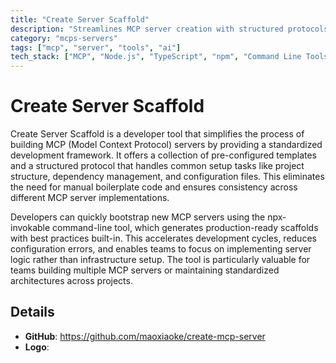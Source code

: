 ```yaml
---
title: "Create Server Scaffold"
description: "Streamlines MCP server creation with structured protocols and templates, offering an npx-invokable tool for efficient scaffold setup."
category: "mcps-servers"
tags: ["mcp", "server", "tools", "ai"]
tech_stack: ["MCP", "Node.js", "TypeScript", "npm", "Command Line Tools"]
---
```


# Create Server Scaffold

Create Server Scaffold is a developer tool that simplifies the process of building MCP (Model Context Protocol) servers by providing a standardized development framework. It offers a collection of pre-configured templates and a structured protocol that handles common setup tasks like project structure, dependency management, and configuration files. This eliminates the need for manual boilerplate code and ensures consistency across different MCP server implementations.

Developers can quickly bootstrap new MCP servers using the npx-invokable command-line tool, which generates production-ready scaffolds with best practices built-in. This accelerates development cycles, reduces configuration errors, and enables teams to focus on implementing server logic rather than infrastructure setup. The tool is particularly valuable for teams building multiple MCP servers or maintaining standardized architectures across projects.

## Details

- **GitHub**: https://github.com/maoxiaoke/create-mcp-server
- **Logo**: 
